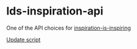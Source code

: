 # lds-inspiration-api
One of the API choices for [inspiration-is-inspiring](https://github.com/zvakanaka/inspiration-is-inspiring)

[Update script](https://gist.github.com/zvakanaka/617043580884847a9e2db7b0665dd29a)
